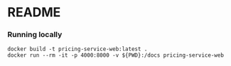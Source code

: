 # README

### Running locally

```
docker build -t pricing-service-web:latest .
docker run --rm -it -p 4000:8000 -v ${PWD}:/docs pricing-service-web
```
